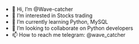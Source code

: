 - 👋 Hi, I’m @Wave-catcher
- 👀 I’m interested in Stocks trading
- 🌱 I’m currently learning Python, MySQL
- 💞️ I’m looking to collaborate on Python developers
- 📫 How to reach me telegram: @wave_catcher

<!---
Wave-catcher/Wave-catcher is a ✨ special ✨ repository because its `README.md` (this file) appears on your GitHub profile.
You can click the Preview link to take a look at your changes.
--->
